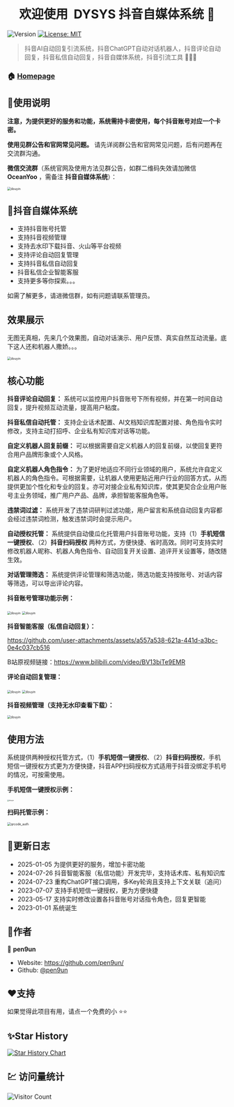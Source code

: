 <h1 align="center">欢迎使用&nbsp;&nbsp;DYSYS 抖音自媒体系统 👋</h1>
<p>
  <img alt="Version" src="https://img.shields.io/badge/version-1.0.0-blue.svg?cacheSeconds=2592000" />
  <a href="#" target="_blank">
    <img alt="License: MIT" src="https://img.shields.io/badge/License-MIT-yellow.svg" />
  </a>
</p>



> 抖音AI自动回复引流系统，抖音ChatGPT自动对话机器人，抖音评论自动回复，抖音私信自动回复，抖音自媒体系统，抖音引流工具 🔮🤖🚀

### 🏠 [Homepage](https://github.com/pen9un/douyin-chatgpt-bot)

## 🚀使用说明

**注意，为提供更好的服务和功能，系统需持卡密使用，每个抖音账号对应一个卡密。**

**使用见群公告和官网常见问题。** 请先详阅群公告和官网常见问题，后有问题再在交流群沟通。

**微信交流群**（系统官网及使用方法见群公告，如群二维码失效请加微信 **OceanYoo** ，需备注 **抖音自媒体系统**）：

<img src="./resource/image/wechat_group.png" alt="douyin" style="zoom: 50%;" />

## 🔮抖音自媒体系统

- 支持抖音账号托管
- 支持抖音视频管理
- 支持去水印下载抖音、火山等平台视频
- 支持评论自动回复管理
- 支持抖音私信自动回复
- 抖音私信企业智能客服
- 支持更多等你探索。。。

如需了解更多，请进微信群，如有问题请联系管理员。

## 效果展示

无图无真相，先来几个效果图，自动对话演示、用户反馈、真实自然互动流量。底下这人还和机器人撒娇。。。

<img src="resource/image/demo.jpg" alt="douyin" style="zoom:50%;" />

## 核心功能

**抖音评论自动回复：** 系统可以监控用户抖音账号下所有视频，并在第一时间自动回复，提升视频互动流量，提高用户粘度。

**抖音私信自动托管：** 支持企业话术配置、AI文档知识库配置对接、角色指令实时修改，支持主动打招呼、企业私有知识库对话等功能。

**自定义机器人回复前缀：** 可以根据需要自定义机器人的回复前缀，以使回复更符合用户品牌形象或个人风格。

**自定义机器人角色指令：** 为了更好地适应不同行业领域的用户，系统允许自定义机器人的角色指令。可根据需要，让机器人使用更贴近用户行业的回答方式，从而提供更加个性化和专业的回复。亦可对接企业私有知识库，使其更契合企业用户账号主业务领域，推广用户产品、品牌，承担智能客服角色等。

**违禁词过滤：** 系统开发了违禁词研判过滤功能，用户留言和系统自动回复内容都会经过违禁词检测，触发违禁词时会提示用户。

**自动授权托管：** 系统提供自动傻瓜化托管用户抖音账号功能，支持（1）**手机短信一键授权**、（2）**抖音扫码授权** 两种方式，方便快捷、省时高效。同时可支持实时修改机器人昵称、机器人角色指令、自动回复开关设置、追评开关设置等，随改随生效。

**对话管理筛选：** 系统提供评论管理和筛选功能，筛选功能支持按账号、对话内容等筛选，可以导出评论内容。

**抖音账号管理功能示例：**

<img src="resource/image/douyin_user.png" alt="douyin" style="zoom:50%;" />

<img src="resource/image/douyin_user_2.png" alt="douyin" style="zoom:50%;" />

**抖音智能客服（私信自动回复）：**

https://github.com/user-attachments/assets/a557a538-621a-441d-a3bc-0e4c037cb516

B站原视频链接：https://www.bilibili.com/video/BV13biTe9EMR

**评论自动回复管理：**

<img src="resource/image/douyin_comment.png" alt="douyin" style="zoom:50%;" />

<img src="resource/image/douyin_comment_2.png" alt="douyin" style="zoom:50%;" />

**抖音视频管理（支持无水印查看下载）：**

<img src="resource/image/douyin_video.png" alt="douyin" style="zoom:50%;" />

## 使用方法

系统提供两种授权托管方式，（1）**手机短信一键授权**、（2）**抖音扫码授权**，手机短信一键授权方式更为方便快捷，抖音APP扫码授权方式适用于抖音没绑定手机号的情况，可按需使用。

**手机短信一键授权示例：**

<img src="resource/image/phone_auth.png" alt="douyin" style="zoom: 25%;" />

**扫码托管示例：**

<img src="resource/image/qrcode_auth.jpg" alt="qrcode_auth" style="zoom:50%;" />

## 📖更新日志

- 2025-01-05 为提供更好的服务，增加卡密功能
- 2024-07-26 抖音智能客服（私信功能）开发完毕，支持话术库、私有知识库
- 2024-07-23 重构ChatGPT接口调用，多Key轮询且支持上下文关联（追问）
- 2023-07-07 支持手机短信一键授权，更为方便快捷
- 2023-05-17 支持实时修改设置各抖音账号对话指令角色，回复更智能
- 2023-01-01 系统诞生

## 🤝作者

👤 **pen9un**

* Website: https://github.com/pen9un/
* Github: [@pen9un](https://github.com/pen9un)

## ❤️支持

如果觉得此项目有用，请点一个免费的小 ⭐️⭐️

## ✨Star History

[![Star History Chart](https://api.star-history.com/svg?repos=pen9un/douyin-chatgpt-bot&type=Date)](https://star-history.com/#pen9un/douyin-chatgpt-bot&Date)

## 💹 访问量统计

![Visitor Count](https://profile-counter.glitch.me/pen9un/count.svg)
